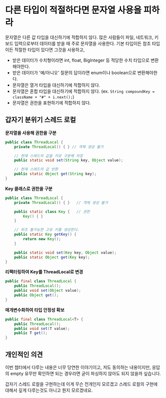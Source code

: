 # 다른 타입이 적절하다면 문자열 사용을 피하라

문자열은 다른 값 타입을 대신하기에 적합하지 않다. 많은 사람들이 파일, 네트워크, 키보드 입력으로부터 데이터를 받을 때 주로 문자열을 사용한다. 기본 타입이든 참조 타입이든 적절한 타입이 있다면 그것을 사용하고, 
* 받은 데이터가 수치형이라면 int, float, BigInteger 등 적당한 수치 타입으로 변환해야한다.
* 받은 데이터가 '예/아니오' 질문의 답이라면 enum이나 boolean으로 변환해야한다.
* 문자열은 열거 타입을 대신하기에 적합하지 않다.
* 문자열은 혼합 타입을 대신하기에 적합하지 않다. (ex. `String compoundKey = className + "#" + i.next();`)
* 문자열은 권한을 표현하기에 적합하지 않다.

## 갑자기 분위기 스레드 로컬

**문자열을 사용해 권한을 구분**
```java
public class ThreadLocal {
    private ThreadLocal() { } // 객체 생성 불가

    // 현재 스레드의 값을 키로 구분해 저장
    public static void set(String key, Object value);

    // 현재 스레드의 값 반환
    public static Object get(String key);
}
```

**Key 클래스로 권한을 구분**
```java
public class ThreadLocal {
    private ThreadLocal() { }   // 객체 생성 불가

    public static class Key {   // 권한
        Key() { }
    }

    // 위조 불가능한 고유 키를 생성한다.
    public static Key getKey() {
        return new Key();
    }

    public static void set(Key key, Object value);
    public static Object get(Key key);
}
```

**리팩터링하여 Key를 ThreadLocal로 변경**
```java
public final class ThreadLocal {
    public ThreadLocal();
    public void set(Object value);
    public Object get();
}
```

**매개변수화하여 타입 안정성 확보**
```java
public final class ThreadLocal<T> {
    public ThreadLocal();
    public void set(T value);
    public T get();
}
```

## 개인적인 의견
이번 챕터에서 다루는 내용은 너무 당연한 이야기이고, 저도 동의하는 내용이지만, 응답의 empty 유무만 확인하면 되는 경우라면 굳이 파싱하지 않아도 되지 않을까 싶습니다.

갑자기 스레드 로컬을 구현하는데 이게 무슨 전개인지 모르겠고 스레드 로컬의 구현에 대해서 깊게 다루는것도 아니고 뭔지 모르겠네요.